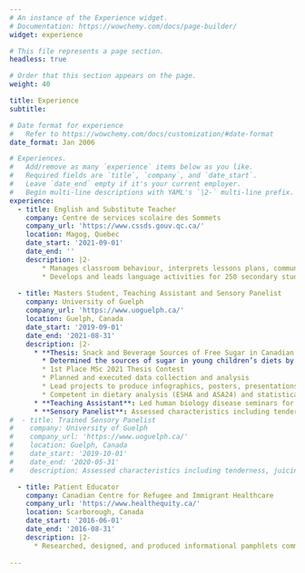 ```yaml
---
# An instance of the Experience widget.
# Documentation: https://wowchemy.com/docs/page-builder/
widget: experience

# This file represents a page section.
headless: true

# Order that this section appears on the page.
weight: 40

title: Experience
subtitle:

# Date format for experience
#   Refer to https://wowchemy.com/docs/customization/#date-format
date_format: Jan 2006

# Experiences.
#   Add/remove as many `experience` items below as you like.
#   Required fields are `title`, `company`, and `date_start`.
#   Leave `date_end` empty if it's your current employer.
#   Begin multi-line descriptions with YAML's `|2-` multi-line prefix.
experience:
  - title: English and Substitute Teacher
    company: Centre de services scolaire des Sommets
    company_url: 'https://www.cssds.gouv.qc.ca/'
    location: Magog, Quebec
    date_start: '2021-09-01'
    date_end: ''
    description: |2-
        * Manages classroom behaviour, interprets lessons plans, communicates lesson outcome to regular teacher 
        * Develops and leads language activities for 250 secondary students in a classroom setting
    
  - title: Masters Student, Teaching Assistant and Sensory Panelist
    company: University of Guelph
    company_url: 'https://www.uoguelph.ca/'
    location: Guelph, Canada
    date_start: '2019-09-01'
    date_end: '2021-08-31'
    description: |2-
      * **Thesis: Snack and Beverage Sources of Free Sugar in Canadian Preschool-aged Children**
        * Determined the sources of sugar in young children’s diets by leveraging a research group of 300 families (Guelph Family Health Study). Paper to be published. PI: Dr. David W.L. Ma
        * 1st Place MSc 2021 Thesis Contest
        * Planned and executed data collection and analysis
        * Lead projects to produce infographics, posters, presentations, and manuscripts
        * Competent in dietary analysis (ESHA and ASA24) and statistical software (Microsoft Suite and SAS)
      * **Teaching Assistant**: Led human biology disease seminars for 180 students, graded assignments, and held office hours. Known for maturity, enthusiasm, and teaching techniques 
      * **Sensory Panelist**: Assessed characteristics including tenderness, juiciness, beef aroma, and putridness of beef in a trained sensory panel
#  - title: Trained Sensory Panelist
#    company: University of Guelph
#    company_url: 'https://www.uoguelph.ca/'
#    location: Guelph, Canada
#    date_start: '2019-10-01'
#    date_end: '2020-05-31'
#    description: Assessed characteristics including tenderness, juiciness, beef aroma, and putridness of beef

  - title: Patient Educator
    company: Canadian Centre for Refugee and Immigrant Healthcare
    company_url: 'https://www.healthequity.ca/'
    location: Scarborough, Canada
    date_start: '2016-06-01'
    date_end: '2016-08-31'
    description: |2-
      * Researched, designed, and produced informational pamphlets communicating diabetes and mental health resources (in-person and online) available to uninsured individuals in Toronto
    
---
```

